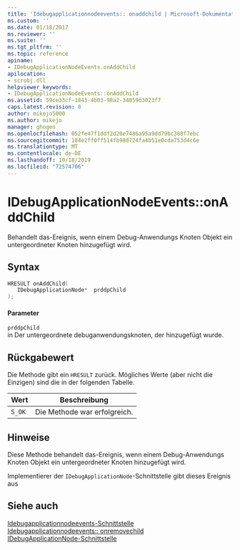 ```yaml
---
title: 'Idebugapplicationnodeevents:: onaddchild | Microsoft-Dokumentation'
ms.custom: ''
ms.date: 01/18/2017
ms.reviewer: ''
ms.suite: ''
ms.tgt_pltfrm: ''
ms.topic: reference
apiname:
- IDebugApplicationNodeEvents.onAddChild
apilocation:
- scrobj.dll
helpviewer_keywords:
- IDebugApplicationNodeEvents::onAddChild
ms.assetid: 59ce33cf-1843-4b03-98a2-34859d3023f7
caps.latest.revision: 8
author: mikejo5000
ms.author: mikejo
manager: ghogen
ms.openlocfilehash: 052fe47f1ddf2d20e7486a95a9dd79bc388f7ebc
ms.sourcegitcommit: 184e2ff0ff514fb980724fa4b51e0cda753d4c6e
ms.translationtype: MT
ms.contentlocale: de-DE
ms.lasthandoff: 10/18/2019
ms.locfileid: "72574706"
---
```

# <a name="idebugapplicationnodeeventsonaddchild"></a>IDebugApplicationNodeEvents::onAddChild
Behandelt das-Ereignis, wenn einem Debug-Anwendungs Knoten Objekt ein untergeordneter Knoten hinzugefügt wird.  
  
## <a name="syntax"></a>Syntax  
  
```cpp
HRESULT onAddChild(  
   IDebugApplicationNode*  prddpChild  
);  
```  
  
#### <a name="parameters"></a>Parameter  
 `prddpChild`  
 in Der untergeordnete debuganwendungsknoten, der hinzugefügt wurde.  
  
## <a name="return-value"></a>Rückgabewert  
 Die Methode gibt ein `HRESULT` zurück. Mögliches Werte (aber nicht die Einzigen) sind die in der folgenden Tabelle.  
  
|Wert|Beschreibung|  
|-----------|-----------------|  
|`S_OK`|Die Methode war erfolgreich.|  
  
## <a name="remarks"></a>Hinweise  
 Diese Methode behandelt das-Ereignis, wenn einem Debug-Anwendungs Knoten Objekt ein untergeordneter Knoten hinzugefügt wird.  
  
 Implementierer der `IDebugApplicationNode`-Schnittstelle gibt dieses Ereignis aus  
  
## <a name="see-also"></a>Siehe auch  
 [Idebugapplicationnodeevents-Schnittstelle](../../winscript/reference/idebugapplicationnodeevents-interface.md)    
 [Idebugapplicationnodeevents:: onremovechild](../../winscript/reference/idebugapplicationnodeevents-onremovechild.md)    
 [IDebugApplicationNode-Schnittstelle](../../winscript/reference/idebugapplicationnode-interface.md)